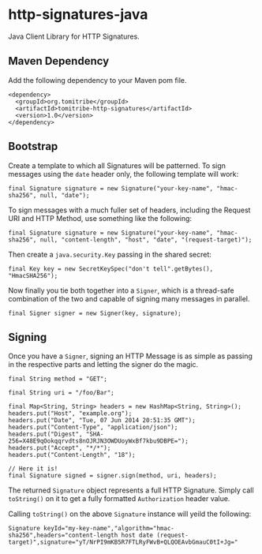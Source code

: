 # http-signatures-java

Java Client Library for HTTP Signatures.


## Maven Dependency

Add the following dependency to your Maven pom file.

```
<dependency>
  <groupId>org.tomitribe</groupId>
  <artifactId>tomitribe-http-signatures</artifactId>
  <version>1.0</version>
</dependency>
```

## Bootstrap

Create a template to which all Signatures will be patterned.  To sign messages using the `date` header only, the following template will work:

```
final Signature signature = new Signature("your-key-name", "hmac-sha256", null, "date");
```

To sign messages with a much fuller set of headers, including the Request URI and HTTP Method, use something like the following:

```
final Signature signature = new Signature("your-key-name", "hmac-sha256", null, "content-length", "host", "date", "(request-target)");
```

Then create a `java.security.Key` passing in the shared secret:

```
final Key key = new SecretKeySpec("don't tell".getBytes(), "HmacSHA256");
```

Now finally you tie both together into a `Signer`, which is a thread-safe combination of the two and capable of signing many messages in parallel.

```
final Signer signer = new Signer(key, signature);
```

## Signing

Once you have a `Signer`, signing an HTTP Message is as simple as passing in the respective parts and letting the signer do the magic.

```
final String method = "GET";

final String uri = "/foo/Bar";

final Map<String, String> headers = new HashMap<String, String>();
headers.put("Host", "example.org");
headers.put("Date", "Tue, 07 Jun 2014 20:51:35 GMT");
headers.put("Content-Type", "application/json");
headers.put("Digest", "SHA-256=X48E9qOokqqrvdts8nOJRJN3OWDUoyWxBf7kbu9DBPE=");
headers.put("Accept", "*/*");
headers.put("Content-Length", "18");

// Here it is!
final Signature signed = signer.sign(method, uri, headers);
```

The returned `Signature` object represents a full HTTP Signature.  Simply call `toString()` on it to get a fully formatted `Authorization` header value.

Calling `toString()` on the above `Signature` instance will yeild the following:

```
Signature keyId="my-key-name","algorithm="hmac-sha256",headers="content-length host date (request-target)",signature="yT/NrPI9mKB5R7FTLRyFWvB+QLQOEAvbGmauC0tI+Jg="
```
